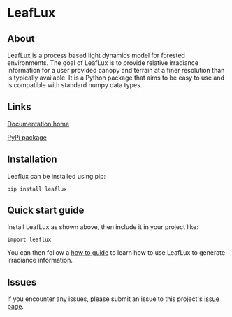 # LeafLux

## About
LeafLux is a process based light dynamics model for forested environments. The goal 
of LeafLux is to provide relative irradiance information for a user provided
canopy and terrain at a finer resolution than is 
typically available. It is a Python package that aims to be easy to use and is
compatible with standard numpy data types.

## Links
[Documentation home](https://silvxlabs.github.io/leaflux-core/)

[PyPi package](https://pypi.org/project/leaflux/)

## Installation

Leaflux can be installed using pip:

`pip install leaflux`

## Quick start guide

Install LeafLux as shown above, then include it in your project like:

`import leaflux`

You can then follow a [how to guide](https://silvxlabs.github.io/leaflux-core/how-to-guides/) to learn how 
to use LeafLux to generate irradiance information. 

## Issues

If you encounter any issues, please submit an issue to this project's [issue page](https://github.com/silvxlabs/leaflux-core/issues).